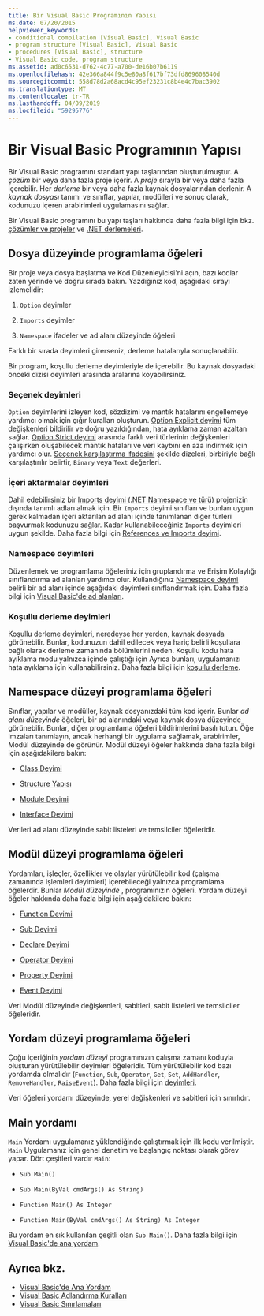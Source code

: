 ```yaml
---
title: Bir Visual Basic Programının Yapısı
ms.date: 07/20/2015
helpviewer_keywords:
- conditional compilation [Visual Basic], Visual Basic
- program structure [Visual Basic], Visual Basic
- procedures [Visual Basic], structure
- Visual Basic code, program structure
ms.assetid: ad0c6531-d762-4c77-a700-de16b07b6119
ms.openlocfilehash: 42e366a844f9c5e80a8f617bf73dfd869608540d
ms.sourcegitcommit: 558d78d2a68acd4c95ef23231c8b4e4c7bac3902
ms.translationtype: MT
ms.contentlocale: tr-TR
ms.lasthandoff: 04/09/2019
ms.locfileid: "59295776"
---
```

# <a name="structure-of-a-visual-basic-program"></a>Bir Visual Basic Programının Yapısı
Bir Visual Basic programını standart yapı taşlarından oluşturulmuştur. A *çözüm* bir veya daha fazla proje içerir. A *proje* sırayla bir veya daha fazla içerebilir. Her *derleme* bir veya daha fazla kaynak dosyalarından derlenir. A *kaynak dosyası* tanımı ve sınıflar, yapılar, modülleri ve sonuç olarak, kodunuzu içeren arabirimleri uygulamasını sağlar.  
  
 Bir Visual Basic programını bu yapı taşları hakkında daha fazla bilgi için bkz. [çözümler ve projeler](/visualstudio/ide/solutions-and-projects-in-visual-studio) ve [.NET derlemeleri](../../../standard/assembly/index.md).  
  
## <a name="file-level-programming-elements"></a>Dosya düzeyinde programlama öğeleri  
 Bir proje veya dosya başlatma ve Kod Düzenleyicisi'ni açın, bazı kodlar zaten yerinde ve doğru sırada bakın. Yazdığınız kod, aşağıdaki sırayı izlemelidir:  
  
1. `Option` deyimler  
  
2. `Imports` deyimler  
  
3. `Namespace` ifadeler ve ad alanı düzeyinde öğeleri  
  
 Farklı bir sırada deyimleri girerseniz, derleme hatalarıyla sonuçlanabilir.  
  
 Bir program, koşullu derleme deyimleriyle de içerebilir. Bu kaynak dosyadaki önceki dizisi deyimleri arasında aralarına koyabilirsiniz.  
  
### <a name="option-statements"></a>Seçenek deyimleri  
 `Option` deyimlerini izleyen kod, sözdizimi ve mantık hatalarını engellemeye yardımcı olmak için çığır kuralları oluşturun. [Option Explicit deyimi](../../../visual-basic/language-reference/statements/option-explicit-statement.md) tüm değişkenleri bildirilir ve doğru yazıldığından, hata ayıklama zaman azaltan sağlar. [Option Strict deyimi](../../../visual-basic/language-reference/statements/option-strict-statement.md) arasında farklı veri türlerinin değişkenleri çalışırken oluşabilecek mantık hataları ve veri kaybını en aza indirmek için yardımcı olur. [Seçenek karşılaştırma ifadesini](../../../visual-basic/language-reference/statements/option-compare-statement.md) şekilde dizeleri, birbiriyle bağlı karşılaştırılır belirtir, `Binary` veya `Text` değerleri.  
  
### <a name="imports-statements"></a>İçeri aktarmalar deyimleri  
 Dahil edebilirsiniz bir [Imports deyimi (.NET Namespace ve türü)](../../../visual-basic/language-reference/statements/imports-statement-net-namespace-and-type.md) projenizin dışında tanımlı adları almak için. Bir `Imports` deyimi sınıfları ve bunları uygun gerek kalmadan içeri aktarılan ad alanı içinde tanımlanan diğer türleri başvurmak kodunuzu sağlar. Kadar kullanabileceğiniz `Imports` deyimleri uygun şekilde. Daha fazla bilgi için [References ve Imports deyimi](../../../visual-basic/programming-guide/program-structure/references-and-the-imports-statement.md).  
  
### <a name="namespace-statements"></a>Namespace deyimleri  
 Düzenlemek ve programlama öğeleriniz için gruplandırma ve Erişim Kolaylığı sınıflandırma ad alanları yardımcı olur. Kullandığınız [Namespace deyimi](../../../visual-basic/language-reference/statements/namespace-statement.md) belirli bir ad alanı içinde aşağıdaki deyimleri sınıflandırmak için. Daha fazla bilgi için [Visual Basic'de ad alanları](../../../visual-basic/programming-guide/program-structure/namespaces.md).  
  
### <a name="conditional-compilation-statements"></a>Koşullu derleme deyimleri  
 Koşullu derleme deyimleri, neredeyse her yerden, kaynak dosyada görünebilir. Bunlar, kodunuzun dahil edilecek veya hariç belirli koşullara bağlı olarak derleme zamanında bölümlerini neden. Koşullu kodu hata ayıklama modu yalnızca içinde çalıştığı için Ayrıca bunları, uygulamanızı hata ayıklama için kullanabilirsiniz. Daha fazla bilgi için [koşullu derleme](../../../visual-basic/programming-guide/program-structure/conditional-compilation.md).  
  
## <a name="namespace-level-programming-elements"></a>Namespace düzeyi programlama öğeleri  
 Sınıflar, yapılar ve modüller, kaynak dosyanızdaki tüm kod içerir. Bunlar *ad alanı düzeyinde* öğeleri, bir ad alanındaki veya kaynak dosya düzeyinde görünebilir. Bunlar, diğer programlama öğeleri bildirimlerini basılı tutun. Öğe imzaları tanımlayın, ancak herhangi bir uygulama sağlamak, arabirimler, Modül düzeyinde de görünür. Modül düzeyi öğeler hakkında daha fazla bilgi için aşağıdakilere bakın:  
  
-   [Class Deyimi](../../../visual-basic/language-reference/statements/class-statement.md)  
  
-   [Structure Yapısı](../../../visual-basic/language-reference/statements/structure-statement.md)  
  
-   [Module Deyimi](../../../visual-basic/language-reference/statements/module-statement.md)  
  
-   [Interface Deyimi](../../../visual-basic/language-reference/statements/interface-statement.md)  
  
 Verileri ad alanı düzeyinde sabit listeleri ve temsilciler öğeleridir.  
  
## <a name="module-level-programming-elements"></a>Modül düzeyi programlama öğeleri  
 Yordamları, işleçler, özellikler ve olaylar yürütülebilir kod (çalışma zamanında işlemleri deyimleri) içerebileceği yalnızca programlama öğelerdir. Bunlar *Modül düzeyinde* , programınızın öğeleri. Yordam düzeyi öğeler hakkında daha fazla bilgi için aşağıdakilere bakın:  
  
-   [Function Deyimi](../../../visual-basic/language-reference/statements/function-statement.md)  
  
-   [Sub Deyimi](../../../visual-basic/language-reference/statements/sub-statement.md)  
  
-   [Declare Deyimi](../../../visual-basic/language-reference/statements/declare-statement.md)  
  
-   [Operator Deyimi](../../../visual-basic/language-reference/statements/operator-statement.md)  
  
-   [Property Deyimi](../../../visual-basic/language-reference/statements/property-statement.md)  
  
-   [Event Deyimi](../../../visual-basic/language-reference/statements/event-statement.md)  
  
 Veri Modül düzeyinde değişkenleri, sabitleri, sabit listeleri ve temsilciler öğeleridir.  
  
## <a name="procedure-level-programming-elements"></a>Yordam düzeyi programlama öğeleri  
 Çoğu içeriğinin *yordam düzeyi* programınızın çalışma zamanı koduyla oluşturan yürütülebilir deyimleri öğeleridir. Tüm yürütülebilir kod bazı yordamda olmalıdır (`Function`, `Sub`, `Operator`, `Get`, `Set`, `AddHandler`, `RemoveHandler`, `RaiseEvent`). Daha fazla bilgi için [deyimleri](../../../visual-basic/programming-guide/language-features/statements.md).  
  
 Veri öğeleri yordamı düzeyinde, yerel değişkenleri ve sabitleri için sınırlıdır.  
  
## <a name="the-main-procedure"></a>Main yordamı  
 `Main` Yordamı uygulamanız yüklendiğinde çalıştırmak için ilk kodu verilmiştir. `Main` Uygulamanız için genel denetim ve başlangıç noktası olarak görev yapar. Dört çeşitleri vardır `Main`:  
  
-   `Sub Main()`  
  
-   `Sub Main(ByVal cmdArgs() As String)`  
  
-   `Function Main() As Integer`  
  
-   `Function Main(ByVal cmdArgs() As String) As Integer`  
  
 Bu yordam en sık kullanılan çeşitli olan `Sub Main()`. Daha fazla bilgi için [Visual Basic'de ana yordam](../../../visual-basic/programming-guide/program-structure/main-procedure.md).  
  
## <a name="see-also"></a>Ayrıca bkz.

- [Visual Basic'de Ana Yordam](../../../visual-basic/programming-guide/program-structure/main-procedure.md)
- [Visual Basic Adlandırma Kuralları](../../../visual-basic/programming-guide/program-structure/naming-conventions.md)
- [Visual Basic Sınırlamaları](../../../visual-basic/programming-guide/program-structure/limitations.md)
